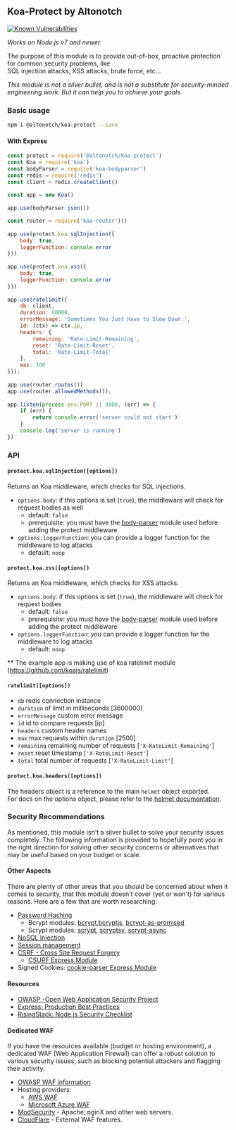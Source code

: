 ﻿## Koa-Protect by Altonotch  
  
[![Known Vulnerabilities](https://snyk.io/test/npm/protect/badge.svg)](https://snyk.io/test/npm/koa-protect)  
  
*Works on Node.js v7 and newer.*  
  
The purpose of this module is to provide out-of-box, proactive protection for common security problems, like  
SQL injection attacks, XSS attacks, brute force, etc...  
  
*This module is not a silver bullet, and is not a substitute for security-minded engineering work. But it can help you to achieve your goals.*  
  
### Basic usage  
  
```bash  
npm i @altonotch/koa-protect --save  
```  
  
#### With Express  
  
```javascript  
const protect = require('@altonotch/koa-protect')  
const Koa = require('koa')  
const bodyParser = require('koa-bodyparser')
const redis = require('redis')
const client = redis.createClient()  
  
const app = new Koa()
  
app.use(bodyParser.json())  

const router = require('koa-router')()
  
app.use(protect.koa.sqlInjection({  
    body: true,  
    loggerFunction: console.error  
}))  
  
app.use(protect.koa.xss({  
    body: true,  
    loggerFunction: console.error  
}))  
  
app.use(ratelimit({  
    db: client,  
    duration: 60000,  
    errorMessage: 'Sometimes You Just Have to Slow Down.',  
    id: (ctx) => ctx.ip,  
    headers: {  
        remaining: 'Rate-Limit-Remaining',  
        reset: 'Rate-Limit-Reset',  
        total: 'Rate-Limit-Total'  
    },  
    max: 100  
}));  
  
app.use(router.routes())  
app.use(router.allowedMethods());  
  
app.listen(process.env.PORT || 3000, (err) => {  
    if (err) {  
        return console.error('server could not start')  
    }  
    console.log('server is running')  
})  
```  
  
### API  
  
#### `protect.koa.sqlInjection([options])`  
  
Returns an Koa middleware, which checks for SQL injections.  
  
* `options.body`: if this options is set (`true`), the middleware will check for request bodies as well  
  * default: `false`  
  * prerequisite: you must have the [body-parser](https://github.com/koajs/bodyparser) module used before adding the protect middleware  
* `options.loggerFunction`: you can provide a logger function for the middleware to log attacks  
  * default: `noop`  
  
#### `protect.koa.xss([options])`  
  
Returns an Koa middleware, which checks for XSS attacks.  
  
* `options.body`: if this options is set (`true`), the middleware will check for request bodies  
  * default: `false`  
  * prerequisite: you must have the [body-parser](https://github.com/koajs/bodyparser) module used before adding the protect middleware  
* `options.loggerFunction`: you can provide a logger function for the middleware to log attacks  
  * default: `noop`  
  
** The example app is making use of koa ratelimit module (https://github.com/koajs/ratelimit)
#### `ratelimit([options])`  
-   `db`  redis connection instance
-   `duration`  of limit in milliseconds [3600000]
-   `errorMessage`  custom error message
-   `id`  id to compare requests [ip]
-   `headers`  custom header names
-   `max`  max requests within  `duration`  [2500]
-   `remaining`  remaining number of requests [`'X-RateLimit-Remaining'`]
-   `reset`  reset timestamp [`'X-RateLimit-Reset'`]
-   `total`  total number of requests [`'X-RateLimit-Limit'`]


#### `protect.koa.headers([options])`  
  
The headers object is a reference to the main `helmet` object exported.  
For docs on the options object, please refer to the [helmet documentation](https://github.com/helmetjs/helmet).  

### Security Recommendations  
  
As mentioned, this module isn't a silver bullet to solve your security issues completely.  The following information is provided to hopefully point you in the right direction for solving other security concerns or alternatives that may be useful based on your budget or scale.  
  
#### Other Aspects  
  
There are plenty of other areas that you should be concerned about when it comes to security, that this module doesn't cover (yet or won't) for various reasons.  Here are a few that are worth researching:  
  
* [Password Hashing](https://www.owasp.org/index.php/Password_Storage_Cheat_Sheet)  
  * Bcrypt modules: [bcrypt](https://www.npmjs.com/package/bcrypt),[bcryptjs](https://www.npmjs.com/package/bcryptjs), [bcrypt-as-promised](https://www.npmjs.com/package/bcrypt-as-promised)  
  * Scrypt modules: [scrypt](https://www.npmjs.com/package/scrypt), [scryptsy](https://www.npmjs.com/package/scryptsy), [scrypt-async](https://www.npmjs.com/package/scrypt-async)  
* [NoSQL Injection](https://www.owasp.org/index.php/Testing_for_NoSQL_injection)  
* [Session management](https://www.owasp.org/index.php/Session_Management_Cheat_Sheet)  
* [CSRF - Cross Site Request Forgery](https://www.owasp.org/index.php/Cross-Site_Request_Forgery_(CSRF)_Prevention_Cheat_Sheet)  
  * [CSURF Express Module](https://www.npmjs.com/package/csurf)  
* Signed Cookies: [cookie-parser Express Module](https://expressjs.com/en/resources/middleware/cookie-parser.html)  
  
#### Resources  
  
* [OWASP -Open Web Application Security Project](https://www.owasp.org/index.php/Main_Page)  
* [Express: Production Best Practices](https://expressjs.com/en/advanced/best-practice-security.html)  
* [RisingStack: Node.js Security Checklist](https://blog.risingstack.com/node-js-security-checklist/)  
  
#### Dedicated WAF  
  
If you have the resources available (budget or hosting environment), a dedicated WAF (Web Application Firewall) can offer a robust solution to various security issues, such as blocking potential attackers and flagging their activity.  
  
* [OWASP WAF information](https://www.owasp.org/index.php/Web_Application_Firewall)  
* Hosting providers:  
  * [AWS WAF](https://aws.amazon.com/waf/)  
  * [Microsoft Azure WAF](https://docs.microsoft.com/en-us/azure/application-gateway/application-gateway-web-application-firewall-overview)  
* [ModSecurity]() - Apache, nginX and other web servers.  
* [CloudFlare](https://www.cloudflare.com/) - External WAF features.
